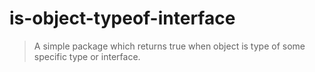 # is-object-typeof-interface
> A simple package which returns true when object is type of some specific type or interface.
